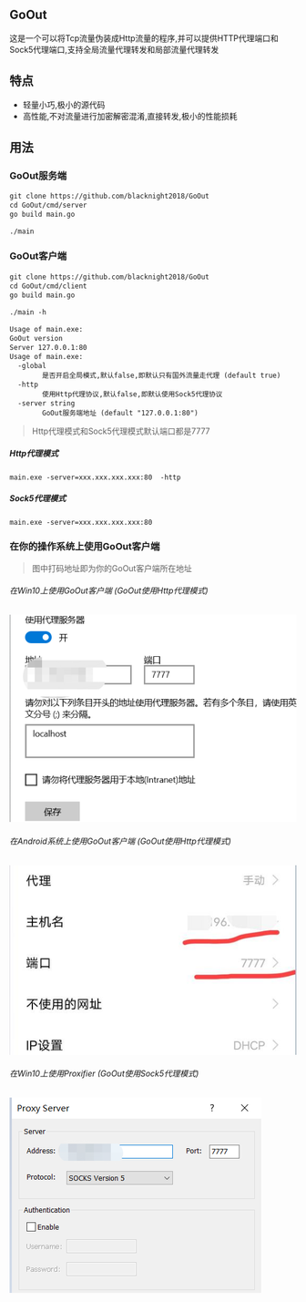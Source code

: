## GoOut

这是一个可以将Tcp流量伪装成Http流量的程序,并可以提供HTTP代理端口和Sock5代理端口,支持全局流量代理转发和局部流量代理转发

## 特点

* 轻量小巧,极小的源代码
* 高性能,不对流量进行加密解密混淆,直接转发,极小的性能损耗

## 用法

### GoOut服务端

```
git clone https://github.com/blacknight2018/GoOut
cd GoOut/cmd/server
go build main.go
```

```
./main
```

### GoOut客户端

```
git clone https://github.com/blacknight2018/GoOut
cd GoOut/cmd/client
go build main.go
```

```
./main -h
```

```
Usage of main.exe:
GoOut version
Server 127.0.0.1:80
Usage of main.exe:
  -global
        是否开启全局模式,默认false,即默认只有国外流量走代理 (default true)
  -http
        使用Http代理协议,默认false,即默认使用Sock5代理协议
  -server string
        GoOut服务端地址 (default "127.0.0.1:80")
```

> Http代理模式和Sock5代理模式默认端口都是7777

##### Http代理模式

```
main.exe -server=xxx.xxx.xxx.xxx:80  -http
```

##### Sock5代理模式

```
main.exe -server=xxx.xxx.xxx.xxx:80
```

### 在你的操作系统上使用GoOut客户端

> 图中打码地址即为你的GoOut客户端所在地址

###### 在Win10上使用GoOut客户端 (GoOut使用Http代理模式)

![avatar](images/Win10-http.png)

###### 在Android系统上使用GoOut客户端 (GoOut使用Http代理模式)

![avatar](images/Android-http.jpg)

###### 在Win10上使用Proxifier (GoOut使用Sock5代理模式)

![avatar](images/Win10-Proxifier.png)